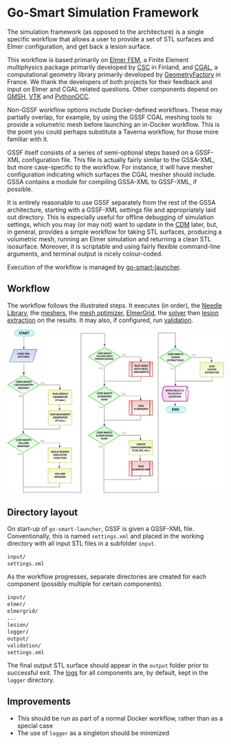 # Go-Smart Simulation Framework

The simulation framework (as opposed to the architecture) is a single specific
workflow that allows a user to provide a set of STL surfaces and Elmer
configuration, and get back a lesion surface.

This workflow is based primarily on [Elmer FEM](https://www.csc.fi/web/elmer),
a Finite Element multiphysics package primarily developed by
[CSC](https://www.csc.fi/) in Finland, and [CGAL](http://www.cgal.org/), a
computational geometry library primarily developed by
[GeometryFactory](http://geometryfactory.com/) in France.
We thank the developers of both projects
for their feedback and input on Elmer and CGAL related questions. Other
components depend on [GMSH](gmsh.info), [VTK](http://www.vtk.org/) and
[PythonOCC](http://www.pythonocc.org/).

Non-GSSF workflow options include
Docker-defined workflows. These may partially overlap, for example, by using the
GSSF CGAL meshing tools to provide a volumetric mesh before launching an in-Docker
workflow. This is the point you could perhaps substitute a Taverna workflow, for
those more familiar with it.

GSSF itself consists of a series of semi-optional steps based on a GSSF-XML
configuration file. This file is actually fairly similar to the GSSA-XML, but
more case-specific to the workflow. For instance, it will have mesher
configuration indicating which surfaces the CGAL mesher should include. GSSA
contains a module for compiling GSSA-XML to GSSF-XML, if possible.

It is entirely reasonable to use GSSF separately from the rest of the GSSA
architecture, starting with a GSSF-XML settings file and appropriately laid out
directory. This is especially useful for offline debugging of simulation
settings, which you may (or may not) want to update in the [CDM](../cdm.md) later,
but, in general, provides a simple workflow for taking STL surfaces, producing a
volumetric mesh, running an Elmer simulation and returning a clean STL
isosurface. Moreover, it is scriptable and using fairly flexible command-line
arguments, and terminal output is nicely colour-coded.

Execution of the workflow is managed by [go-smart-launcher](go-smart-launcher.md).

## Workflow

The workflow follows the illustrated steps. It executes (in order), the [Needle
Library](needlelibrary.md), the [meshers](mesher.md), the [mesh
optimizer](optimizer.md), [ElmerGrid](elmergrid.md), the [solver](elmer.md) then
[lesion extraction](lesion.md) on the results. It may also, if configured, run
[validation](validation.md).

![GSSF Workflow](images/workflow.svg)

## Directory layout

On start-up of `go-smart-launcher`, GSSF is given a GSSF-XML file.
Conventionally, this is named `settings.xml` and placed in the working directory
with all input STL files in a subfolder `input`.

    input/
    settings.xml

As the workflow progresses, separate directories are created for each component
(possibly multiple for certain components).

    input/
    elmer/
    elmergrid/
    ...
    lesion/
    logger/
    output/
    validation/
    settings.xml

The final output STL surface should appear in the `output` folder prior to
successful exit. The [logs](logging.md) for all components are, by default, kept in the
`logger` directory.

## Improvements

* This should be run as part of a normal Docker workflow, rather than as a
  special case
* The use of ``logger`` as a singleton should be minimized
